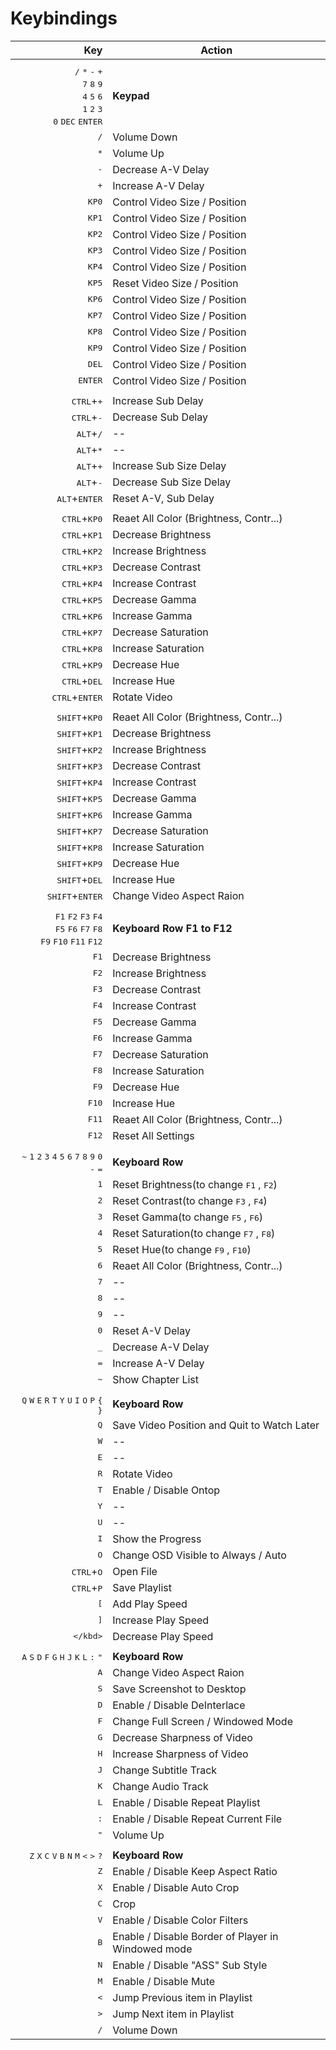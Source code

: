 Keybindings
===========

| Key | Action |
| ---: | --- |
|  |  |
| <kbd>/</kbd> <kbd>*</kbd> <kbd>-</kbd> <kbd>+</kbd> <br/> <kbd>7</kbd> <kbd>8</kbd> <kbd>9</kbd> <br/> <kbd>4</kbd> <kbd>5</kbd> <kbd>6</kbd> <br/> <kbd>1</kbd> <kbd>2</kbd> <kbd>3</kbd> <br/> <kbd>0</kbd> <kbd>DEC</kbd> <kbd>ENTER</kbd> | **Keypad** |
| <kbd>/</kbd> | Volume Down |
| <kbd>*</kbd> | Volume Up |
| <kbd>-</kbd> | Decrease A-V Delay |
| <kbd>+</kbd> | Increase A-V Delay |
| <kbd>KP0</kbd> | Control Video Size / Position |
| <kbd>KP1</kbd> | Control Video Size / Position |
| <kbd>KP2</kbd> | Control Video Size / Position |
| <kbd>KP3</kbd> | Control Video Size / Position |
| <kbd>KP4</kbd> | Control Video Size / Position |
| <kbd>KP5</kbd> | Reset Video Size / Position |
| <kbd>KP6</kbd> | Control Video Size / Position |
| <kbd>KP7</kbd> | Control Video Size / Position |
| <kbd>KP8</kbd> | Control Video Size / Position |
| <kbd>KP9</kbd> | Control Video Size / Position |
| <kbd>DEL</kbd> | Control Video Size / Position |
| <kbd>ENTER</kbd> | Control Video Size / Position |
|  |  |
| <kbd>CTRL</kbd>+<kbd>+</kbd> | Increase Sub Delay |
| <kbd>CTRL</kbd>+<kbd>-</kbd> | Decrease Sub Delay |
| <kbd>ALT</kbd>+<kbd>/</kbd> | -- |
| <kbd>ALT</kbd>+<kbd>*</kbd> | -- |
| <kbd>ALT</kbd>+<kbd>+</kbd> | Increase Sub Size Delay |
| <kbd>ALT</kbd>+<kbd>-</kbd> | Decrease Sub Size Delay |
| <kbd>ALT</kbd>+<kbd>ENTER</kbd> | Reset A-V, Sub Delay |
|  |  |
| <kbd>CTRL</kbd>+<kbd>KP0</kbd> | Reaet All Color (Brightness, Contr...) |
| <kbd>CTRL</kbd>+<kbd>KP1</kbd> | Decrease Brightness |
| <kbd>CTRL</kbd>+<kbd>KP2</kbd> | Increase Brightness |
| <kbd>CTRL</kbd>+<kbd>KP3</kbd> | Decrease Contrast |
| <kbd>CTRL</kbd>+<kbd>KP4</kbd> | Increase Contrast |
| <kbd>CTRL</kbd>+<kbd>KP5</kbd> | Decrease Gamma |
| <kbd>CTRL</kbd>+<kbd>KP6</kbd> | Increase Gamma |
| <kbd>CTRL</kbd>+<kbd>KP7</kbd> | Decrease Saturation |
| <kbd>CTRL</kbd>+<kbd>KP8</kbd> | Increase Saturation |
| <kbd>CTRL</kbd>+<kbd>KP9</kbd> | Decrease Hue |
| <kbd>CTRL</kbd>+<kbd>DEL</kbd> | Increase Hue |
| <kbd>CTRL</kbd>+<kbd>ENTER</kbd> | Rotate Video |
|  |  |
| <kbd>SHIFT</kbd>+<kbd>KP0</kbd> | Reaet All Color (Brightness, Contr...) |
| <kbd>SHIFT</kbd>+<kbd>KP1</kbd> | Decrease Brightness |
| <kbd>SHIFT</kbd>+<kbd>KP2</kbd> | Increase Brightness |
| <kbd>SHIFT</kbd>+<kbd>KP3</kbd> | Decrease Contrast |
| <kbd>SHIFT</kbd>+<kbd>KP4</kbd> | Increase Contrast |
| <kbd>SHIFT</kbd>+<kbd>KP5</kbd> | Decrease Gamma |
| <kbd>SHIFT</kbd>+<kbd>KP6</kbd> | Increase Gamma |
| <kbd>SHIFT</kbd>+<kbd>KP7</kbd> | Decrease Saturation |
| <kbd>SHIFT</kbd>+<kbd>KP8</kbd> | Increase Saturation |
| <kbd>SHIFT</kbd>+<kbd>KP9</kbd> | Decrease Hue |
| <kbd>SHIFT</kbd>+<kbd>DEL</kbd> | Increase Hue |
| <kbd>SHIFT</kbd>+<kbd>ENTER</kbd> | Change Video Aspect Raion |
|  |  |
| <kbd>F1</kbd> <kbd>F2</kbd> <kbd>F3</kbd> <kbd>F4</kbd> <br/> <kbd>F5</kbd> <kbd>F6</kbd> <kbd>F7</kbd> <kbd>F8</kbd> <br/> <kbd>F9</kbd> <kbd>F10</kbd> <kbd>F11</kbd> <kbd>F12</kbd> | **Keyboard Row F1 to F12** |
| <kbd>F1</kbd> | Decrease Brightness |
| <kbd>F2</kbd> | Increase Brightness |
| <kbd>F3</kbd> | Decrease Contrast |
| <kbd>F4</kbd> | Increase Contrast |
| <kbd>F5</kbd> | Decrease Gamma |
| <kbd>F6</kbd> | Increase Gamma |
| <kbd>F7</kbd> | Decrease Saturation |
| <kbd>F8</kbd> | Increase Saturation |
| <kbd>F9</kbd> | Decrease Hue |
| <kbd>F10</kbd> | Increase Hue |
| <kbd>F11</kbd> | Reaet All Color (Brightness, Contr...) |
| <kbd>F12</kbd> | Reset All Settings |
|  |  |
| <kbd>~</kbd> <kbd>1</kbd> <kbd>2</kbd> <kbd>3</kbd> <kbd>4</kbd> <kbd>5</kbd> <kbd>6</kbd> <kbd>7</kbd> <kbd>8</kbd> <kbd>9</kbd> <kbd>0</kbd> <kbd>-</kbd> <kbd>=</kbd> | **Keyboard Row** |
| <kbd>1</kbd> | Reset Brightness(to change <kbd>F1</kbd> ,  <kbd>F2</kbd>) |
| <kbd>2</kbd> | Reset Contrast(to change <kbd>F3</kbd> ,  <kbd>F4</kbd>) |
| <kbd>3</kbd> | Reset Gamma(to change <kbd>F5</kbd> ,  <kbd>F6</kbd>) |
| <kbd>4</kbd> | Reset Saturation(to change <kbd>F7</kbd> ,  <kbd>F8</kbd>) |
| <kbd>5</kbd> | Reset Hue(to change <kbd>F9</kbd> ,  <kbd>F10</kbd>) |
| <kbd>6</kbd> | Reaet All Color (Brightness, Contr...) |
| <kbd>7</kbd> | -- |
| <kbd>8</kbd> | -- |
| <kbd>9</kbd> | -- |
| <kbd>0</kbd> | Reset A-V Delay |
| <kbd>_</kbd> | Decrease A-V Delay |
| <kbd>=</kbd> | Increase A-V Delay |
| <kbd>~</kbd> | Show Chapter List |
|  |  |
| <kbd>Q</kbd> <kbd>W</kbd> <kbd>E</kbd> <kbd>R</kbd> <kbd>T</kbd> <kbd>Y</kbd> <kbd>U</kbd> <kbd>I</kbd> <kbd>O</kbd> <kbd>P</kbd> <kbd>{</kbd> <kbd>}</kbd> | **Keyboard Row** |
| <kbd>Q</kbd> | Save Video Position and Quit to Watch Later |
| <kbd>W</kbd> | -- |
| <kbd>E</kbd> | -- |
| <kbd>R</kbd> | Rotate Video |
| <kbd>T</kbd> | Enable / Disable Ontop |
| <kbd>Y</kbd> | -- |
| <kbd>U</kbd> | -- |
| <kbd>I</kbd> | Show the Progress |
| <kbd>O</kbd> | Change OSD Visible to Always / Auto |
| <kbd>CTRL</kbd>+<kbd>O</kbd> | Open File |
| <kbd>CTRL</kbd>+<kbd>P</kbd> | Save Playlist |
| <kbd>[</kbd> | Add Play Speed |
| <kbd>]</kbd> | Increase Play Speed |
| <kbd>\</kbd> | Decrease Play Speed |
|  |  |
| <kbd>A</kbd> <kbd>S</kbd> <kbd>D</kbd> <kbd>F</kbd> <kbd>G</kbd> <kbd>H</kbd> <kbd>J</kbd> <kbd>K</kbd> <kbd>L</kbd> <kbd>:</kbd> <kbd>"</kbd> | **Keyboard Row** |
| <kbd>A</kbd> | Change Video Aspect Raion |
| <kbd>S</kbd> | Save Screenshot to Desktop |
| <kbd>D</kbd> | Enable / Disable DeInterlace |
| <kbd>F</kbd> | Change Full Screen / Windowed Mode |
| <kbd>G</kbd> | Decrease Sharpness of Video |
| <kbd>H</kbd> | Increase Sharpness of Video |
| <kbd>J</kbd> | Change Subtitle Track |
| <kbd>K</kbd> | Change Audio Track |
| <kbd>L</kbd> | Enable / Disable Repeat Playlist |
| <kbd>:</kbd> | Enable / Disable Repeat Current File |
| <kbd>"</kbd> | Volume Up |
|  |  |
| <kbd>Z</kbd> <kbd>X</kbd> <kbd>C</kbd> <kbd>V</kbd> <kbd>B</kbd> <kbd>N</kbd> <kbd>M</kbd> <kbd><</kbd> <kbd>></kbd> <kbd>?</kbd> | **Keyboard Row** |
| <kbd>Z</kbd> | Enable / Disable Keep Aspect Ratio |
| <kbd>X</kbd> | Enable / Disable Auto Crop |
| <kbd>C</kbd> | Crop |
| <kbd>V</kbd> | Enable / Disable Color Filters |
| <kbd>B</kbd> | Enable / Disable Border of Player in Windowed mode |
| <kbd>N</kbd> | Enable / Disable "ASS" Sub Style |
| <kbd>M</kbd> | Enable / Disable Mute |
| <kbd><</kbd> | Jump Previous item in Playlist |
| <kbd>></kbd> | Jump Next item in Playlist |
| <kbd>/</kbd> | Volume Down |
